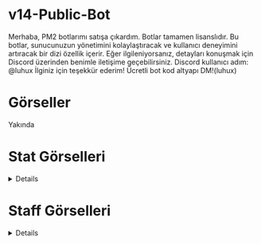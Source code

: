 # v14-Public-Bot
Merhaba, PM2 botlarımı satışa çıkardım. Botlar tamamen lisanslıdır. Bu botlar, sunucunuzun yönetimini kolaylaştıracak ve kullanıcı deneyimini artıracak bir dizi özellik içerir. Eğer ilgileniyorsanız, detayları konuşmak için Discord üzerinden benimle iletişime geçebilirsiniz. Discord kullanıcı adım: @luhux İlginiz için teşekkür ederim!
Ücretli bot kod altyapı DM!(luhux)
# Görseller
Yakında

# Stat Görselleri
<details>
 <img width="450" alt="image" src="https://github.com/utw0/v14-Public-Bot/assets/74924310/c08e820d-0e0f-4bfb-a197-49c22b488632">
<img width="450" alt="image" src="https://github.com/utw0/v14-Public-Bot/assets/74924310/ebd4dbf1-abdc-4502-b222-d8aa8ae15780">
<img width="450" alt="image" src="https://github.com/utw0/v14-Public-Bot/assets/74924310/c61386de-6fb3-487a-be56-6ea1dd1c2e88">
<img width="450" alt="image" src="https://github.com/utw0/v14-Public-Bot/assets/74924310/5e2aeca9-9498-4989-b936-fc2211394613">
<img width="450" alt="image" src="https://github.com/utw0/v14-Public-Bot/assets/74924310/d5f68c1c-3e59-47aa-b107-d10ef453b751">
<img width="450" alt="image" src="https://github.com/utw0/v14-Public-Bot/assets/74924310/55b4e0b3-de52-4079-9138-530b404ee1d8">
<img width="450" alt="image" src="https://github.com/utw0/v14-Public-Bot/assets/74924310/6a431f51-7beb-416a-a1af-258c347b0427">
<img width="450" alt="image" src="https://github.com/utw0/v14-Public-Bot/assets/74924310/9a61db87-5c09-4c20-8602-af8e7f3312dd">
<img width="450" alt="image" src="https://github.com/utw0/v14-Public-Bot/assets/74924310/40e3a601-b6c1-4b64-9fc3-e1c10259a4f9">
<img width="450" alt="image" src="https://github.com/utw0/v14-Public-Bot/assets/74924310/22853576-6fe4-407b-881e-ef4d27c51c45">
<img width="450" alt="image" src="https://github.com/utw0/v14-Public-Bot/assets/74924310/7c8f5da5-f360-44ce-ae44-454339f84ae4">
</details>

# Staff Görselleri
<details>
<img width="500" alt="image" src="https://github.com/utw0/v14-Public-Bot/assets/74924310/3cec6ad8-d677-422c-9c08-084cdf816b4e">
<img width="500" alt="image" src="https://github.com/utw0/v14-Public-Bot/assets/74924310/91f4087a-3f03-4701-83ce-d3b870289343">
<img width="500" alt="image" src="https://github.com/utw0/v14-Public-Bot/assets/74924310/137e5c11-1a9f-408e-bf6e-bf95fabbb08b">
<img width="500" alt="image" src="https://github.com/utw0/v14-Public-Bot/assets/74924310/ec16e83d-3b1f-4261-9a49-0eb3b8fbc048">
<img width="500" alt="image" src="https://github.com/utw0/v14-Public-Bot/assets/74924310/61c24bfa-680d-4b74-9188-513b0e68318a">
<img width="500" alt="image" src="https://github.com/utw0/v14-Public-Bot/assets/74924310/784532d7-e758-497d-b297-fc0881b44eed">
<img width="500" alt="image" src="https://github.com/utw0/v14-Public-Bot/assets/74924310/e5ac4562-c6ce-4abd-b4aa-a17cd187e2d2">
<img width="500" alt="image" src="https://github.com/utw0/v14-Public-Bot/assets/74924310/8fabd13c-45d2-420e-a34c-92955e60509c">
<img width="500" alt="image" src="https://github.com/utw0/v14-Public-Bot/assets/74924310/2e4b83b1-c812-41d0-bebd-95b3a1c01da4">
</details>
